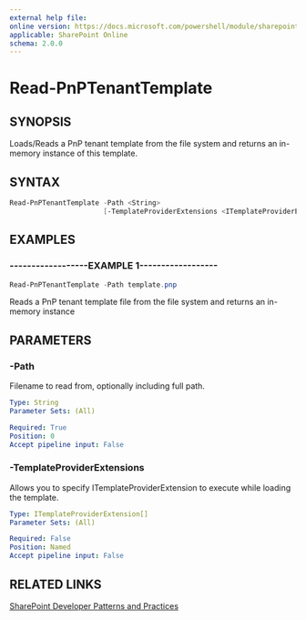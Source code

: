 ```yaml
---
external help file:
online version: https://docs.microsoft.com/powershell/module/sharepoint-pnp/read-pnptenanttemplate
applicable: SharePoint Online
schema: 2.0.0
---
```

# Read-PnPTenantTemplate

## SYNOPSIS
Loads/Reads a PnP tenant template from the file system and returns an in-memory instance of this template.

## SYNTAX 

```powershell
Read-PnPTenantTemplate -Path <String>
                       [-TemplateProviderExtensions <ITemplateProviderExtension[]>]
```

## EXAMPLES

### ------------------EXAMPLE 1------------------
```powershell
Read-PnPTenantTemplate -Path template.pnp
```

Reads a PnP tenant template file from the file system and returns an in-memory instance

## PARAMETERS

### -Path
Filename to read from, optionally including full path.

```yaml
Type: String
Parameter Sets: (All)

Required: True
Position: 0
Accept pipeline input: False
```

### -TemplateProviderExtensions
Allows you to specify ITemplateProviderExtension to execute while loading the template.

```yaml
Type: ITemplateProviderExtension[]
Parameter Sets: (All)

Required: False
Position: Named
Accept pipeline input: False
```

## RELATED LINKS

[SharePoint Developer Patterns and Practices](https://aka.ms/sppnp)